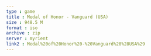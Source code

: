 ```yaml
---
type : game
title : Medal of Honor - Vanguard (USA)
size : 948.5 M
format : iso
archive : zip
server : myrient
link2 : Medal%20of%20Honor%20-%20Vanguard%20%28USA%29
---
```

